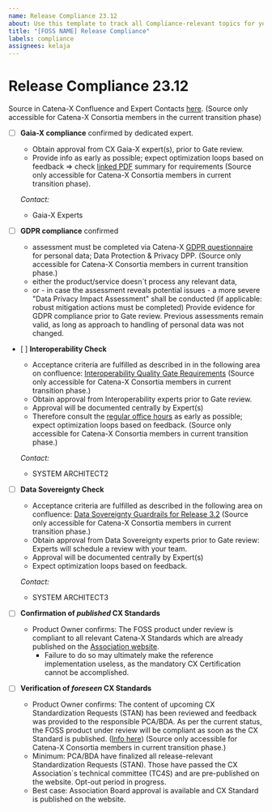 ```yaml
---
name: Release Compliance 23.12
about: Use this template to track all Compliance-relevant topics for your component with regards to the upcoming Milestone.
title: "[FOSS NAME] Release Compliance"
labels: compliance
assignees: kelaja
---
```

<!-- 
Thanks for your contribution! Please fill out this template as good as possible. 
Important: Contributing Guidelines can be found here: https://eclipse-tractusx.github.io/docs/oss/how-to-contribute
Checkout the repository README for process description. 
-->

# Release Compliance 23.12

Source in Catena-X Confluence and Expert Contacts [here](https://confluence.catena-x.net/x/DOZkBQ). (Source only accessible for Catena-X Consortia members in the current transition phase)

- [ ] **Gaia-X compliance** confirmed by dedicated expert.
  - Obtain approval from CX Gaia-X expert(s), prior to Gate review.
  - Provide info as early as possible; expect optimization loops based on feedback
  => check [linked PDF](https://confluence.catena-x.net/download/attachments/90498572/SD_Data_for_Onboarding.pdf?version=1&modificationDate=1690457195303&api=v2) summary for requirements (Source only accessible for Catena-X Consortia members in current transition phase).

  _Contact:_
     - Gaia-X Experts

- [ ] **GDPR compliance** confirmed

  - assessment must be completed via Catena-X [GDPR questionnaire](https://confluence.catena-x.net/download/attachments/90498572/Catena-X%20GDPR%20Declaration%20and%20Requirements_V3.xlsx?version=1&modificationDate=1690457195339&api=v2) for personal data; Data Protection & Privacy DPP. (Source only accessible for Catena-X Consortia members in current transition phase.)
  - either the product/service doesn`t process any relevant data,
  - or - in case the assessment reveals potential issues - a more severe "Data Privacy Impact Assessment" shall be conducted (if applicable: robust mitigation actions must be completed)
  Provide evidence for GDPR compliance prior to Gate review. Previous assessments remain valid, as long as approach to handling of personal data was not changed.

- [ ] **Interoperability Check**

  - Acceptance criteria are fulfilled as described in in the following area on confluence: [Interoperability Quality Gate Requirements](https://confluence.catena-x.net/x/DkwjB) (Source only accessible for Catena-X Consortia members in current transition phase.)
  - Obtain approval from Interoperability experts prior to Gate review.
  - Approval will be documented centrally by Expert(s)
  - Therefore consult the [regular office hours](https://confluence.catena-x.net/x/fzkAAQ) as early as possible; expect optimization loops based on feedback. (Source only accessible for Catena-X Consortia members in current transition phase.)

  _Contact:_
    - SYSTEM ARCHITECT2

- [ ] **Data Sovereignty Check**
      
  - Acceptance criteria are fulfilled as described in the following area on confluence: [Data Sovereignty Guardrails for Release 3.2](https://confluence.catena-x.net/x/qPTeB) (Source only accessible for Catena-X Consortia members in current transition phase.)
  - Obtain approval from Data Sovereignty experts prior to Gate review: Experts will schedule a review with your team.
  - Approval will be documented centrally by Expert(s)
  - Expect optimization loops based on feedback.

  _Contact:_
    - SYSTEM ARCHITECT3

- [ ] **Confirmation of _published_ CX Standards**
  
  - Product Owner confirms: The FOSS product under review is compliant to all relevant Catena-X Standards which are already published on the [Association website](https://catena-x.net/de/standard-library).
    - Failure to do so may ultimately make the reference implementation useless, as the mandatory CX Certification cannot be accomplished.

- [ ] **Verification of _foreseen_ CX Standards**
  
  - Product Owner confirms: The content of upcoming CX Standardization Requests (STAN) has been reviewed and feedback was provided to the responsible PCA/BDA. As per the current status, the FOSS product under review will be compliant as soon as the CX Standard is published. ([Info here](https://confluence.catena-x.net/x/XtyAAQ)) (Source only accessible for Catena-X Consortia members in current transition phase.)
  - Minimum: PCA/BDA have finalized all release-relevant Standardization Requests (STAN). Those have passed the CX Association`s technical committee (TC4S) and are pre-published on the website. Opt-out period in progress.
  - Best case: Association Board approval is available and CX Standard is published on the website.
